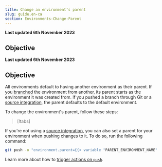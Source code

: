 ```yaml
---
title: Change an environment's parent
slug: guide.en-ca
section: Environments-Change-Parent
---
```


**Last updated 6th November 2023**



## Objective  

**Last updated 6th November 2023**



## Objective  

All environments default to having another environment as their parent.
If you [branched](../../glossary#branch) the environment from another,
its parent starts as the environment it was created from.
If you pushed a branch through Git or a [source integration](../integrations/source/_index.md),
the parent defaults to the default environment.

To change the environment's parent, follow these steps:

> [!tabs]      

If you're not using a [source integration](../integrations-source),
you can also set a parent for your environment when pushing changes to it.
To do so, run the following command:

```bash
git push -o "environment.parent={{< variable "PARENT_ENVIRONMENT_NAME" >}}"
```

Learn more about how to [trigger actions on `push`](../#push-options).
